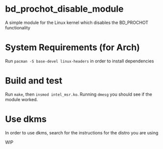 # bd_prochot_disable_module
A simple module for the Linux kernel which disables the BD_PROCHOT functionality

# System Requirements (for Arch)
Run `pacman -S base-devel linux-headers` in order to install dependencies

# Build and test
Run `make`, then `insmod intel_msr.ko`. Running `dmesg` you should see if the module worked.

# Use dkms
In order to use dkms, search for the instructions for the distro you are using

WIP
